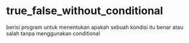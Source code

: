 # true_false_without_conditional
berisi program untuk menentukan apakah sebuah kondisi itu benar atau salah tanpa menggunakan conditional
